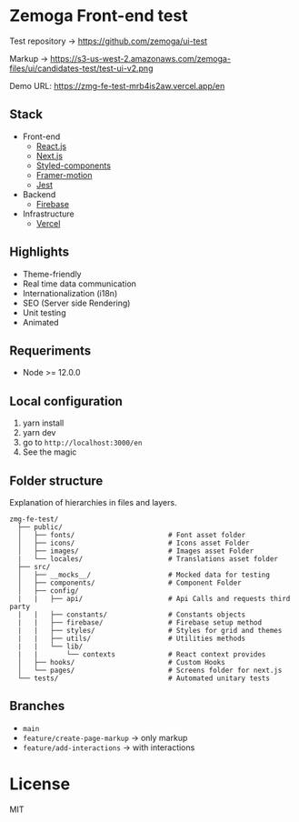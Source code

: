 # Zemoga Front-end test

Test repository -> https://github.com/zemoga/ui-test

Markup -> https://s3-us-west-2.amazonaws.com/zemoga-files/ui/candidates-test/test-ui-v2.png

Demo URL: https://zmg-fe-test-mrb4is2aw.vercel.app/en

## Stack
- Front-end
  - [React.js](https://es.reactjs.org/)
  - [Next.js](https://nextjs.org/)
  - [Styled-components](https://styled-components.com/)
  - [Framer-motion](https://www.framer.com/motion/)
  - [Jest](https://jestjs.io/)
- Backend
  - [Firebase](https://firebase.google.com/docs)
- Infrastructure
  - [Vercel](https://vercel.com/dashboard)

## Highlights
- Theme-friendly
- Real time data communication
- Internationalization (i18n)
- SEO (Server side Rendering)
- Unit testing
- Animated

## Requeriments
 - Node >= 12.0.0

## Local configuration
1. yarn install
2. yarn dev
3. go to `http://localhost:3000/en`
4. See the magic

## Folder structure

Explanation of hierarchies in files and layers.

    zmg-fe-test/
      ├── public/
      │   ├── fonts/                       # Font asset folder
      │   ├── icons/                       # Icons asset Folder
      │   ├── images/                      # Images asset Folder
      |   └── locales/                     # Translations asset folder
      ├── src/
      │   ├── __mocks__/                   # Mocked data for testing
      │   ├── components/                  # Component Folder
      │   ├── config/
      |   |   ├── api/                     # Api Calls and requests third party
      |   |   ├── constants/               # Constants objects
      |   |   ├── firebase/                # Firebase setup method
      |   |   ├── styles/                  # Styles for grid and themes
      |   |   ├── utils/                   # Utilities methods
      |   |   └── lib/
      |   |       └── contexts             # React context provides
      │   ├── hooks/                       # Custom Hooks
      │   └── pages/                       # Screens folder for next.js
      └── tests/                           # Automated unitary tests

## Branches

- `main`
- `feature/create-page-markup` -> only markup
- `feature/add-interactions` -> with interactions

# License

MIT